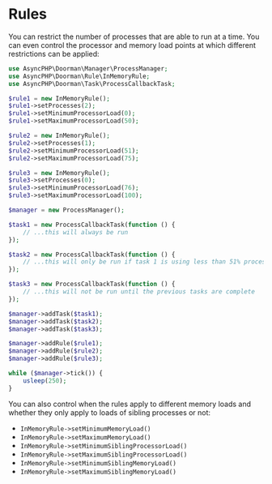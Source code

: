 # Rules

You can restrict the number of processes that are able to run at a time. You can even control the processor and memory load points at which different restrictions can be applied:

```php
use AsyncPHP\Doorman\Manager\ProcessManager;
use AsyncPHP\Doorman\Rule\InMemoryRule;
use AsyncPHP\Doorman\Task\ProcessCallbackTask;

$rule1 = new InMemoryRule();
$rule1->setProcesses(2);
$rule1->setMinimumProcessorLoad(0);
$rule1->setMaximumProcessorLoad(50);

$rule2 = new InMemoryRule();
$rule2->setProcesses(1);
$rule2->setMinimumProcessorLoad(51);
$rule2->setMaximumProcessorLoad(75);

$rule3 = new InMemoryRule();
$rule3->setProcesses(0);
$rule3->setMinimumProcessorLoad(76);
$rule3->setMaximumProcessorLoad(100);

$manager = new ProcessManager();

$task1 = new ProcessCallbackTask(function () {
    // ...this will always be run
});

$task2 = new ProcessCallbackTask(function () {
    // ...this will only be run if task 1 is using less than 51% processor load
});

$task3 = new ProcessCallbackTask(function () {
    // ...this will not be run until the previous tasks are complete
});

$manager->addTask($task1);
$manager->addTask($task2);
$manager->addTask($task3);

$manager->addRule($rule1);
$manager->addRule($rule2);
$manager->addRule($rule3);

while ($manager->tick()) {
    usleep(250);
}
```

You can also control when the rules apply to different memory loads and whether they only apply to loads of sibling processes or not:

- `InMemoryRule->setMinimumMemoryLoad()`
- `InMemoryRule->setMaximumMemoryLoad()`
- `InMemoryRule->setMinimumSiblingProcessorLoad()`
- `InMemoryRule->setMaximumSiblingProcessorLoad()`
- `InMemoryRule->setMinimumSiblingMemoryLoad()`
- `InMemoryRule->setMaximumSiblingMemoryLoad()`
